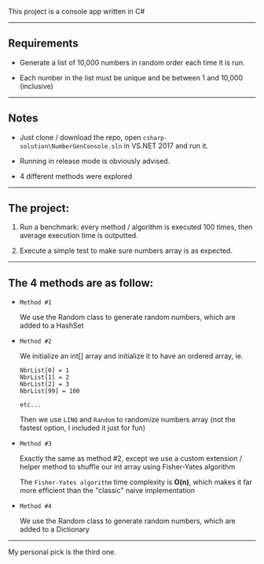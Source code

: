 This project is a console app written in C#

---
## Requirements

*   Generate a list of 10,000 numbers in random order each time it is run.

*   Each number in the list must be unique and be between 1 and 10,000 (inclusive)

---
## Notes

*   Just clone / download the repo, open `csharp-solution\NumberGenConsole.sln` in VS.NET 2017 and run it.

*   Running in release mode is obviously advised.

*   4 different methods were explored

---
## The project:

1.	Run a benchmark: every method / algorithm is executed 100 times, then average execution time is outputted.

2.	Execute a simple test to make sure numbers array is as expected.

---
## The 4 methods are as follow:

*   `Method #1`

    We use the Random class to generate random numbers, which are added to a HashSet

*   `Method #2`

    We initialize an int[] array and initialize it to have an ordered array, ie.

        NbrList[0] = 1
        NbrList[1] = 2
        NbrList[2] = 3
        NbrList[99] = 100

        etc...

    Then we use `LINQ` and `Random` to randomize numbers array (not the fastest option, I included it just for fun)

*   `Method #3`

    Exactly the same as method #2, except we use a custom extension / helper method to shuffle our int array using Fisher-Yates algorithm

	The `Fisher-Yates algorithm` time complexity is **O(n)**, which makes it far more efficient than the "classic" naive implementation

*   `Method #4`

    We use the Random class to generate random numbers, which are added to a Dictionary

---

My personal pick is the third one.